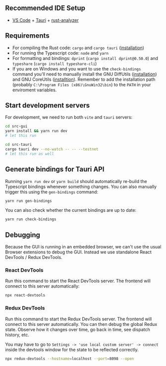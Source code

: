 ## Recommended IDE Setup

- [VS Code](https://code.visualstudio.com/) + [Tauri](https://marketplace.visualstudio.com/items?itemName=tauri-apps.tauri-vscode) + [rust-analyzer](https://marketplace.visualstudio.com/items?itemName=rust-lang.rust-analyzer)

## Requirements

- For compiling the Rust code: `cargo` and `cargo tauri` ([installation](https://v2.tauri.app/reference/cli/))
- For running the Typescript code: `node` and `yarn`
- For formatting and bindings: `dprint` (`cargo install dprint@0.50.0`) and `typeshare` (`cargo install typeshare-cli`)
- If you are on Windows and you want to use the `check-bindings` command you'll need to manually install the GNU DiffUtils ([installation](https://gnuwin32.sourceforge.net/packages/diffutils.htm)) and GNU CoreUtils ([installtion](https://gnuwin32.sourceforge.net/packages/coreutils.htm)). Remember to add the installation path (probably `C:\Program Files (x86)\GnuWin32\bin`) to the `PATH` in your enviroment variables.

## Start development servers

For development, we need to run both `vite` and `tauri` servers:

```bash
cd src-gui
yarn install && yarn run dev
# let this run
```

```bash
cd src-tauri
cargo tauri dev --no-watch -- -- --testnet
# let this run as well
```

## Generate bindings for Tauri API

Running `yarn run dev` or `yarn build` should automatically re-build the Typescript bindings whenever something changes. You can also manually trigger this using the `gen-bindings` command:

```bash
yarn run gen-bindings
```

You can also check whether the current bindings are up to date:

```bash
yarn run check-bindings
```

## Debugging

Because the GUI is running in an embedded browser, we can't use the usual Browser extensions to debug the GUI. Instead we use standalone React DevTools / Redux DevTools.

### React DevTools

Run this command to start the React DevTools server. The frontend will connect to this server automatically:

```bash
npx react-devtools
```

### Redux DevTools

Run this command to start the Redux DevTools server. The frontend will connect to this server automatically. You can then debug the global Redux state. Observe how it changes over time, go back in time, see dispatch history, etc.

You may have to go to `Settings -> 'use local custom server' -> connect` inside the devtools window for the state to be reflected correctly.

```bash
npx redux-devtools --hostname=localhost --port=8098 --open
```
